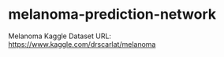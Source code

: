 # melanoma-prediction-network
Melanoma Kaggle Dataset URL: https://www.kaggle.com/drscarlat/melanoma
